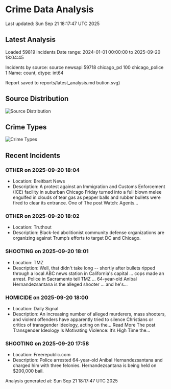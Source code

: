 # Crime Data Analysis
Last updated: Sun Sep 21 18:17:47 UTC 2025

## Latest Analysis

Loaded 59819 incidents
Date range: 2024-01-01 00:00:00 to 2025-09-20 18:04:45

Incidents by source:
source
newsapi           59718
chicago_pd          100
chicago_police        1
Name: count, dtype: int64

Report saved to reports/latest_analysis.md
bution.svg)

## Source Distribution
![Source Distribution](images/source_distribution.svg)

## Crime Types
![Crime Types](images/crime_types.svg)

## Recent Incidents

### OTHER on 2025-09-20 18:04
- Location: Breitbart News
- Description: A protest against an Immigration and Customs Enforcement (ICE) facility in suburban Chicago Friday turned into a full blown melee engulfed in clouds of tear gas as pepper balls and rubber bullets were fired to clear its entrance. One of
The post Watch: Agents…


### OTHER on 2025-09-20 18:02
- Location: Truthout
- Description: Black-led abolitionist community defense organizations are organizing against Trump’s efforts to target DC and Chicago.


### SHOOTING on 2025-09-20 18:01
- Location: TMZ
- Description: Well, that didn't take long -- shortly after bullets ripped through a local ABC news station in California's capital ... cops made an arrest. Police in Sacramento tell TMZ ... 64-year-old Anibal Hernandezsantana is the alleged shooter ... and he's…


### HOMICIDE on 2025-09-20 18:00
- Location: Daily Signal
- Description: An increasing number of alleged murderers, mass shooters, and violent offenders have apparently tried to silence Christians or critics of transgender ideology, acting on the... Read More
The post Transgender Ideology Is Motivating Violence: It’s High Time the…


### SHOOTING on 2025-09-20 17:58
- Location: Freerepublic.com
- Description: Police arrested 64-year-old Anibal Hernandezsantana and charged him with three felonies. Hernandezsantana is being held on $200,000 bail.

Analysis generated at: Sun Sep 21 18:17:47 UTC 2025
